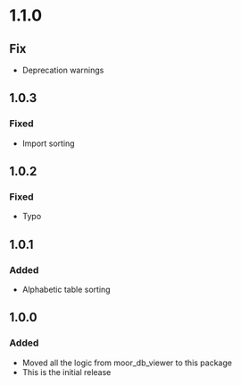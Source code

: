 # 1.1.0
## Fix
- Deprecation warnings

## 1.0.3
### Fixed
- Import sorting

## 1.0.2
### Fixed
- Typo

## 1.0.1
### Added
- Alphabetic table sorting

## 1.0.0
### Added
- Moved all the logic from moor_db_viewer to this package
- This is the initial release